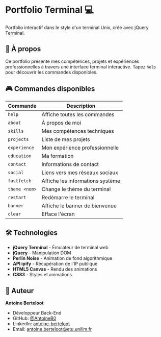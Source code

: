 # Portfolio Terminal 💻

Portfolio interactif dans le style d'un terminal Unix, créé avec jQuery Terminal.

## 🎯 À propos

Ce portfolio présente mes compétences, projets et expériences professionnelles à travers une interface terminal interactive. Tapez `help` pour découvrir les commandes disponibles.

## 🎮 Commandes disponibles

| Commande | Description |
|----------|-------------|
| `help` | Affiche toutes les commandes |
| `about` | À propos de moi |
| `skills` | Mes compétences techniques |
| `projects` | Liste de mes projets |
| `experience` | Mon expérience professionnelle |
| `education` | Ma formation |
| `contact` | Informations de contact |
| `social` | Liens vers mes réseaux sociaux |
| `fastfetch` | Affiche les informations système |
| `theme <nom>` | Change le thème du terminal |
| `restart` | Redémarre le terminal |
| `banner` | Affiche le banner de bienvenue |
| `clear` | Efface l'écran |

## 🛠️ Technologies

- **jQuery Terminal** - Émulateur de terminal web
- **jQuery** - Manipulation DOM
- **Perlin Noise** - Animation de fond algorithmique
- **API ipify** - Récupération de l'IP publique
- **HTML5 Canvas** - Rendu des animations
- **CSS3** - Styles et animations

## 👤 Auteur

**Antoine Berteloot**
- Développeur Back-End
- GitHub: [@AntoineB0](https://github.com/AntoineB0)
- LinkedIn: [antoine-berteloot](https://linkedin.com/in/antoine-berteloot)
- Email: antoine.berteloot@etu.unilim.fr

